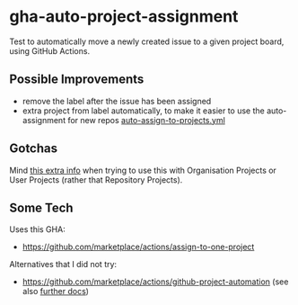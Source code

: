 # gha-auto-project-assignment

Test to automatically move a newly created issue to a given project board, using GitHub Actions.

## Possible Improvements

- remove the label after the issue has been assigned
- extra project from label automatically, to make it easier to use the auto-assignment for new repos [auto-assign-to-projects.yml](.github/workflows/auto-assign-to-projects.yml)

## Gotchas

Mind [this extra info](https://github.com/marketplace/actions/assign-to-one-project#organisation-or-user-project) when trying to use this with Organisation Projects or User Projects (rather that Repository Projects).

## Some Tech

Uses this GHA:
- https://github.com/marketplace/actions/assign-to-one-project

Alternatives that I did not try:
- https://github.com/marketplace/actions/github-project-automation (see also [further docs](https://docs.github.com/en/actions/guides/moving-assigned-issues-on-project-boards))
